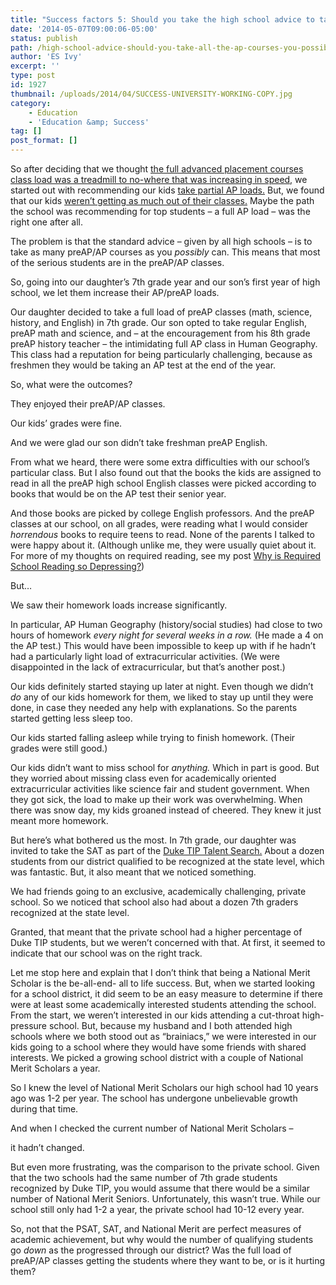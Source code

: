 ```yaml
---
title: "Success factors 5: Should you take the high school advice to take all the AP courses you possible can?"
date: '2014-05-07T09:00:06-05:00'
status: publish
path: /high-school-advice-should-you-take-all-the-ap-courses-you-possible-can
author: 'ES Ivy'
excerpt: ''
type: post
id: 1927
thumbnail: /uploads/2014/04/SUCCESS-UNIVERSITY-WORKING-COPY.jpg
category:
    - Education
    - 'Education &amp; Success'
tag: []
post_format: []
---
```

So after deciding that we thought [the full advanced placement courses class load was a treadmill to no-where that was increasing in speed,](http://192.168.1.34:4945/draft1919) we started out with recommending our kids [take partial AP loads.](http://192.168.1.34:4945/draft1920 "success factors 3") But, we found that our kids [weren’t getting as much out of their classes.](http://192.168.1.34:4945/draft1925 "success factors 4") Maybe the path the school was recommending for top students – a full AP load – was the right one after all.

The problem is that the standard advice – given by all high schools – is to take as many preAP/AP courses as you *possibly* can. This means that most of the serious students are in the preAP/AP classes.

So, going into our daughter’s 7th grade year and our son’s first year of high school, we let them increase their AP/preAP loads.

Our daughter decided to take a full load of preAP classes (math, science, history, and English) in 7th grade. Our son opted to take regular English, preAP math and science, and – at the encouragement from his 8th grade preAP history teacher – the intimidating full AP class in Human Geography. This class had a reputation for being particularly challenging, because as freshmen they would be taking an AP test at the end of the year.

So, what were the outcomes?

They enjoyed their preAP/AP classes.

Our kids’ grades were fine.

And we were glad our son didn’t take freshman preAP English.

From what we heard, there were some extra difficulties with our school’s particular class. But I also found out that the books the kids are assigned to read in all the preAP high school English classes were picked according to books that would be on the AP test their senior year.

And those books are picked by college English professors. And the preAP classes at our school, on all grades, were reading what I would consider *horrendous* books to require teens to read. None of the parents I talked to were happy about it. (Although unlike me, they were usually quiet about it. For more of my thoughts on required reading, see my post [Why is Required School Reading so Depressing?](http://192.168.1.34:4945/why-is-required-school-reading-so-depressing/ "Why is required school reading so depressing?"))

But…

We saw their homework loads increase significantly.

In particular, AP Human Geography (history/social studies) had close to two hours of homework *every night for several weeks in a row.* (He made a 4 on the AP test.) This would have been impossible to keep up with if he hadn’t had a particularly light load of extracurricular activities. (We were disappointed in the lack of extracurricular, but that’s another post.)

Our kids definitely started staying up later at night. Even though we didn’t *do* any of our kids homework for them, we liked to stay up until they were done, in case they needed any help with explanations. So the parents started getting less sleep too.

Our kids started falling asleep while trying to finish homework. (Their grades were still good.)

Our kids didn’t want to miss school for *anything.* Which in part is good. But they worried about missing class even for academically oriented extracurricular activities like science fair and student government. When they got sick, the load to make up their work was overwhelming. When there was snow day, my kids groaned instead of cheered. They knew it just meant more homework.

But here’s what bothered us the most. In 7th grade, our daughter was invited to take the SAT as part of the [Duke TIP Talent Search.](http://tip.duke.edu/node/44 "Duke TIP") About a dozen students from our district qualified to be recognized at the state level, which was fantastic. But, it also meant that we noticed something.

We had friends going to an exclusive, academically challenging, private school. So we noticed that school also had about a dozen 7th graders recognized at the state level.

Granted, that meant that the private school had a higher percentage of Duke TIP students, but we weren’t concerned with that. At first, it seemed to indicate that our school was on the right track.

Let me stop here and explain that I don’t think that being a National Merit Scholar is the be-all-end- all to life success. But, when we started looking for a school district, it did seem to be an easy measure to determine if there were at least some academically interested students attending the school. From the start, we weren’t interested in our kids attending a cut-throat high-pressure school. But, because my husband and I both attended high schools where we both stood out as “brainiacs,” we were interested in our kids going to a school where they would have some friends with shared interests. We picked a growing school district with a couple of National Merit Scholars a year.

So I knew the level of National Merit Scholars our high school had 10 years ago was 1-2 per year. The school has undergone unbelievable growth during that time.

And when I checked the current number of National Merit Scholars –

it hadn’t changed.

But even more frustrating, was the comparison to the private school. Given that the two schools had the same number of 7th grade students recognized by Duke TIP, you would assume that there would be a similar number of National Merit Seniors. Unfortunately, this wasn’t true. While our school still only had 1-2 a year, the private school had 10-12 every year.

So, not that the PSAT, SAT, and National Merit are perfect measures of academic achievement, but why would the number of qualifying students go *down* as the progressed through our district? Was the full load of preAP/AP classes getting the students where they want to be, or is it hurting them?